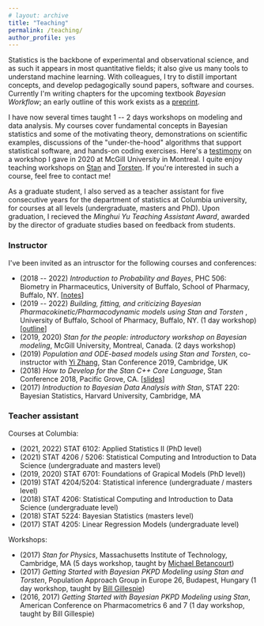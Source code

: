 ```yaml
---
# layout: archive
title: "Teaching"
permalink: /teaching/
author_profile: yes
---
```


Statistics is the backbone of experimental and observational science, and as such it appears in most quantitative fields; it also give us many tools to understand machine learning.
With colleagues, I try to distill important concepts, and develop pedagogically sound papers, software and courses.
Currently I'm writing chapters for the upcoming textbook _Bayesian Workflow_; an early outline of this work exists as a [preprint](https://arxiv.org/abs/2011.01808).

I have now several times taught 1 -- 2 days workshops on modeling and data analysis.
My courses cover fundamental concepts in Bayesian statistics and some of the motivating theory, demonstrations on scientific examples, discussions of the "under-the-hood" algorithms that support statistical software, and hands-on coding exercises.
Here's a [testimony](https://statmodeling.stat.columbia.edu/2020/08/19/i-just-wanted-to-say-that-for-the-first-time-in-three-4-years-of-efforts-i-have-a-way-to-estimate-my-model/) on a workshop I gave in 2020 at McGill University in Montreal.
I quite enjoy teaching workshops on [Stan](https://mc-stan.org/) and [Torsten](https://github.com/metrumresearchgroup/Torsten). If you're interested in such a course, feel free to contact me!

As a graduate student, I also served as a teacher assistant for five consecutive years for the department of statistics at Columbia university, for courses at all levels (undergraduate, masters and PhD).
Upon graduation, I recieved the _Minghui Yu Teaching Assistant Award_, awarded by the director of graduate studies based on feedback from students. 


### Instructor

I've been invited as an intrusctor for the following courses and conferences:

* (2018 -- 2022) _Introduction to Probability and Bayes_, PHC 506: Biometry in Pharmaceutics, University of Buffalo, School of Pharmacy, Buffalo, NY. [[notes](http://charlesm93.github.io/files/Prob&Bayes.pdf)]
* (2019 -- 2022) _Building, fitting, and criticizing Bayesian Pharmacokinetic/Pharmacodynamic models using Stan and Torsten_ , University of Buffalo, School of Pharmacy, Buffalo, NY. (1 day workshop) [[outline](http://charlesm93.github.io/files/outline-torsten_workshop.pdf)]
* (2019, 2020) _Stan for the people: introductory workshop on Bayesian modeling_, McGill University,
Montreal, Canada. (2 days workshop)
* (2019) _Population and ODE-based models using Stan and Torsten_,
co-instructor with [Yi Zhang](https://metrumrg.com/team_member/yi-zhang-ph-d/), Stan Conference 2019, Cambridge, UK
* (2018) _How to Develop for the Stan C++ Core Language_, Stan Conference 2018, Pacific Grove, CA. [[slides](https://github.com/charlesm93/presentations-and-writing/blob/master/StanCon2018_tutorial/Roadmap.pdf)]
* (2017) _Introduction to Bayesian Data Analysis with Stan_, STAT 220: Bayesian Statistics, Harvard University, Cambridge, MA

### Teacher assistant

Courses at Columbia:

* (2021, 2022) STAT 6102: Applied Statistics II (PhD level)
* (2021) STAT 4206 / 5206: Statistical Computing and Introduction to Data Science (undergraduate and masters level)
* (2019, 2020) STAT 6701: Foundations of Grapical Models (PhD level))
* (2019) STAT 4204/5204: Statistical inference (undergraduate / masters level)
* (2018) STAT 4206: Statistical Computing and Introduction to Data Science (undergraduate level)
* (2018) STAT 5224: Bayesian Statistics (masters level)
* (2017) STAT 4205: Linear Regression Models (undergraduate level)

Workshops:

* (2017) _Stan for Physics_, Massachusetts Institute of Technology, Cambridge, MA
(5 days workshop, taught by [Michael Betancourt](https://betanalpha.github.io))
* (2017) _Getting Started with Bayesian PKPD Modeling using Stan and Torsten_, Population Approach Group in Europe 26, Budapest, Hungary (1 day workshop, taught by [Bill Gillespie](https://metrumrg.com/team_member/william-r-gillespie-ph-d/))
* (2016, 2017) _Getting Started with Bayesian PKPD Modeling using Stan_, American Conference on Pharmacometrics 6 and 7 (1 day workshop, taught by Bill Gillespie)
